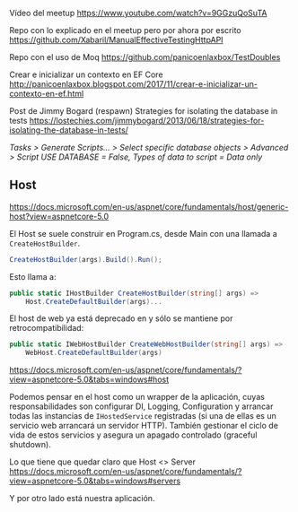 Vídeo del meetup
https://www.youtube.com/watch?v=9GGzuQoSuTA 

Repo con lo explicado en el meetup pero por ahora por escrito
https://github.com/Xabaril/ManualEffectiveTestingHttpAPI 

Repo con el uso de Moq
https://github.com/panicoenlaxbox/TestDoubles

Crear e inicializar un contexto en EF Core
http://panicoenlaxbox.blogspot.com/2017/11/crear-e-inicializar-un-contexto-en-ef.html

Post de Jimmy Bogard (respawn)
Strategies for isolating the database in tests
https://lostechies.com/jimmybogard/2013/06/18/strategies-for-isolating-the-database-in-tests/

_Tasks > Generate Scripts... > Select specific database objects > Advanced > Script USE DATABASE = False, Types of data to script  = Data only_

## Host

https://docs.microsoft.com/en-us/aspnet/core/fundamentals/host/generic-host?view=aspnetcore-5.0

El Host se suele construir en Program.cs, desde Main con una llamada a `CreateHostBuilder`.
```csharp
CreateHostBuilder(args).Build().Run();
``` 

Esto llama a:

```csharp
public static IHostBuilder CreateHostBuilder(string[] args) =>
	Host.CreateDefaultBuilder(args)...
```

El host de web ya está deprecado en y sólo se mantiene por retrocompatibilidad:

```csharp
public static IWebHostBuilder CreateWebHostBuilder(string[] args) =>
	WebHost.CreateDefaultBuilder(args)
```

https://docs.microsoft.com/en-us/aspnet/core/fundamentals/?view=aspnetcore-5.0&tabs=windows#host

Podemos pensar en el host como un wrapper de la aplicación, cuyas responsabilidades son configurar DI, Logging, Configuration y arrancar todas las instancias de `IHostedService` registradas (si una de ellas es un servicio web arrancará un servidor HTTP). También gestionar el ciclo de vida de estos servicios y asegura un apagado controlado (graceful shutdown).

Lo que tiene que quedar claro que Host <> Server https://docs.microsoft.com/en-us/aspnet/core/fundamentals/?view=aspnetcore-5.0&tabs=windows#servers

Y por otro lado está nuestra aplicación.



